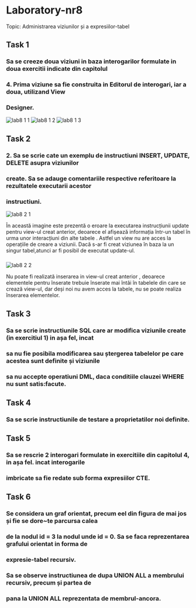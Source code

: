 # Laboratory-nr8

Topic: Administrarea viziunilor și a expresiilor-tabel

## Task 1
### Sa se creeze doua viziuni in baza interogarilor formulate in doua exercitii indicate din capitolul
### 4. Prima viziune sa fie construita in Editorul de interogari, iar a doua, utilizand View
### Designer.
![lab8 1 1](https://user-images.githubusercontent.com/43128425/48831795-49874a00-ed80-11e8-8bce-f356db58f4fc.PNG)
![lab8 1 2](https://user-images.githubusercontent.com/43128425/48831803-4e4bfe00-ed80-11e8-90f8-328236909c41.PNG)
![lab8 1 3](https://user-images.githubusercontent.com/43128425/48831802-4db36780-ed80-11e8-9c0c-d7c8933ec148.PNG)

## Task 2
### 2. Sa se scrie cate un exemplu de instructiuni INSERT, UPDATE, DELETE asupra viziunilor
### create. Sa se adauge comentariile respective referitoare la rezultatele executarii acestor
### instructiuni.
![lab8 2 1](https://user-images.githubusercontent.com/43128425/48889689-5b7bf200-ee3f-11e8-9e51-63ce93ba25d6.PNG)

În această imagine este prezentă o eroare la executarea instrucțiunii update pentru view-ul creat anterior, deoarece el afișează informația într-un tabel în urma unor interacțiuni din alte tabele . Astfel un view nu are acces la operațiile de creare a viziunii. Dacă s-ar fi creat viziunea în baza la un singur tabel,atunci ar fi posibil de executat update-ul.
#####
![lab8 2 2](https://user-images.githubusercontent.com/43128425/48889690-5b7bf200-ee3f-11e8-9a8b-6d2cde859126.PNG)

Nu poate fi realizată inserarea in view-ul creat anterior , deoarece elementele pentru înserate trebuie înserate mai întâi în tabelele din care se crează view-ul, dar deși noi nu avem acces la tabele, nu se poate realiza înserarea elementelor.
#####
## Task 3
### Sa se scrie instructiunile SQL care ar modifica viziunile create (in exercitiul 1) in așa fel, incat
### sa nu fie posibila modificarea sau ștergerea tabelelor pe care acestea sunt definite și viziunile
### sa nu accepte operatiuni DML, daca conditiile clauzei WHERE nu sunt satis:facute.

## Task 4
### Sa se scrie instructiunile de testare a proprietatilor noi definite.

## Task 5
### Sa se rescrie 2 interogari formulate in exercitiile din capitolul 4, in așa fel. incat interogarile
### imbricate sa fie redate sub forma expresiilor CTE.

## Task 6
### Se considera un graf orientat, precum eel din figura de mai jos și fie se dore~te parcursa calea
### de la nodul id = 3 la nodul unde id = 0. Sa se faca reprezentarea grafului orientat in forma de
### expresie-tabel recursiv.
### Sa se observe instructiunea de dupa UNION ALL a membrului recursiv, precum și partea de
### pana la UNION ALL reprezentata de membrul-ancora.
